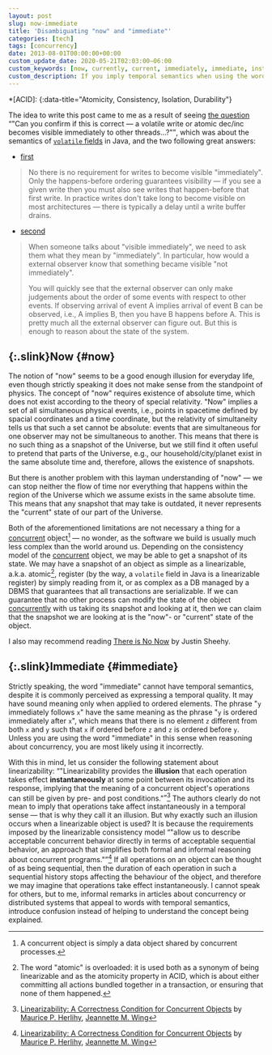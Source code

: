 ```yaml
---
layout: post
slug: now-immediate
title: 'Disambiguating "now" and "immediate"'
categories: [tech]
tags: [concurrency]
date: 2013-08-01T00:00:00+00:00
custom_update_date: 2020-05-21T02:03:00−06:00
custom_keywords: [now, currently, current, immediately, immediate, instantaneously, instantaneous, instant, concurrency, distributed system, distributed computing]
custom_description: If you imply temporal semantics when using the words "now", "immediate" while reasoning about concurrency, you are probably doing something wrong.
---
```

[concurrent]: <{% post_url 2020-05-17-parallelism-vs-concurrency %}#concurrency>
[concurrently]: <{% post_url 2020-05-17-parallelism-vs-concurrency %}#concurrency>

*[ACID]:
{:data-title="Atomicity, Consistency, Isolation, Durability"}

The idea to write this post came to me as a result of seeing [the question](http://cs.oswego.edu/pipermail/concurrency-interest/2013-August/011733.html)
<q>"Can you confirm if this is correct &mdash; a volatile write or atomic dec/inc becomes visible immediately to other threads&hellip;?"</q>,
which was about the semantics of [`volatile` fields](https://docs.oracle.com/javase/specs/jls/se14/html/jls-8.html#jls-8.3.1.4) in Java,
and the two following great answers:

* [first](http://cs.oswego.edu/pipermail/concurrency-interest/2013-August/011734.html)
> No there is no requirement for writes to become visible "immediately".
> Only the happens-before ordering guarantees visibility &mdash; if you see a given write then you must also see writes that happen-before that first write.
> In practice writes don't take long to become visible on most architectures &mdash; there is typically a delay until a write buffer drains.

* [second](http://cs.oswego.edu/pipermail/concurrency-interest/2013-August/011735.html)
> When someone talks about "visible immediately", we need to ask them what they mean by "immediately".
> In particular, how would a external observer know that something became visible "not immediately".
>
> You will quickly see that the external observer can only make judgements about the order of some events with respect to other events.
> If observing arrival of event A implies arrival of event B can be observed, i.e., A implies B, then you have B happens before A.
> This is pretty much  all the external observer can figure out. But this is enough to reason about the state of the system.

## [](#now){:.slink}Now {#now}
The notion of "now" seems to be a good enough illusion for everyday life, even though strictly speaking it does not make sense from the standpoint of physics.
The concept of "now" requires existence of absolute time, which does not exist according to the theory of special relativity.
"Now" implies a set of all simultaneous physical events, i.e., points in spacetime defined by spacial coordinates and a time coordinate,
but the relativity of simultaneity tells us that such a set cannot be absolute: events that are simultaneous for one observer may not be simultaneous to another.
This means that there is no such thing as a snapshot of the Universe, but we still find it often useful to pretend that parts of the Universe,
e.g., our household/city/planet exist in the same absolute time and, therefore, allows the existence of snapshots.

But there is another problem with this layman understanding of "now" &mdash; we can stop neither the flow of time nor everything that happens within the region of the Universe
which we assume exists in the same absolute time. This means that any snapshot that may take is outdated, it never represents the "current" state
of our part of the Universe.

Both of the aforementioned limitations are not necessary a thing for a [concurrent] object[^1] &mdash; no wonder, as the software we build
is usually much less complex than the world around us.
Depending on the consistency model of the [concurrent] object, we may be able to get a snapshot of its state.
We may have a snapshot of an object as simple as a linearizable, a.k.a. atomic[^2], register (by the way, a `volatile` field in Java is a linearizable register)
by simply reading from it, or as complex as a DB managed by a DBMS that guarantees that all transactions are serializable.
If we can guarantee that no other process can modify the state of the object [concurrently] with us taking its snapshot and looking at it,
then we can claim that the snapshot we are looking at is the "now"- or "current" state of the object.

I also may recommend reading [There is No Now](https://dl.acm.org/doi/10.1145/2742694.2745385)<span class="insignificant">&nbsp;by Justin Sheehy</span>.

## [](#immediate){:.slink}Immediate {#immediate}
Strictly speaking, the word "immediate" cannot have temporal semantics, despite it is commonly perceived as expressing a temporal quality.
It may have sound meaning only when applied to ordered elements. The phrase "`y` immediately follows `x`" have the same meaning as the phrase "`y` is ordered immediately after `x`",
which means that there is no element `z` different from both `x` and `y` such that `x` if ordered before `z` and `z` is ordered before `y`.
Unless you are using the word "immediate" in this sense when reasoning about concurrency, you are most likely using it incorrectly.

With this in mind, let us consider the following statement about linearizability:
<q>"Linearizability provides the **illusion** that each operation takes effect **instantaneously** at some point between its invocation and its response,
implying that the meaning of a concurrent object's operations can still be given by pre- and post conditions."</q>[^3]
The authors clearly do not mean to imply that operations take affect instantaneously in a temporal sense &mdash; that is why they call it an illusion.
But why exactly such an illusion occurs when a linearizable object is used? It is because the requirements imposed by the linearizable consistency model
<q>"allow us to describe acceptable concurrent behavior directly in terms of acceptable sequential behavior,
an approach that simplifies both formal and informal reasoning about concurrent programs."</q>[^3]
If all operations on an object can be thought of as being sequential,
then the duration of each operation in such a sequential history stops affecting the behaviour of the object,
and therefore we may imagine that operations take effect instantaneously.
I cannot speak for others, but to me, informal remarks in articles about concurrency or distributed systems that appeal to words with temporal semantics,
introduce confusion instead of helping to understand the concept being explained.

[^1]: A concurrent object is simply a data object shared by concurrent processes.

[^2]: The word "atomic" is overloaded: it is used both as a synonym of being linearizable and as the atomicity property in ACID,
    which is about either committing all actions bundled together in a transaction, or ensuring that none of them happened.

[^3]: [Linearizability: A Correctness Condition for Concurrent Objects](https://cs.brown.edu/~mph/HerlihyW90/p463-herlihy.pdf)<span class="insignificant sub">&nbsp;by [Maurice P. Herlihy](https://cs.brown.edu/~mph/), [Jeannette M. Wing](http://www.cs.cmu.edu/~wing/)</span>